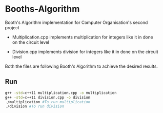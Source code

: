 # Booths-Algorithm

Booth's Algorithm implementation for Computer Organisation's second project

* Multiplication.cpp implements multiplication for integers like it in done on the circuit level

* Division.cpp implements division for integers like it in done on the circuit level

Both the files are following Booth's Algorithm to achieve the desired results.

## Run 
```bash
g++ -std=c++11 multiplication.cpp -o multiplication
g++ -std=c++11 division.cpp -o division
./multiplication #To run multiplication
./division #To run division
```
